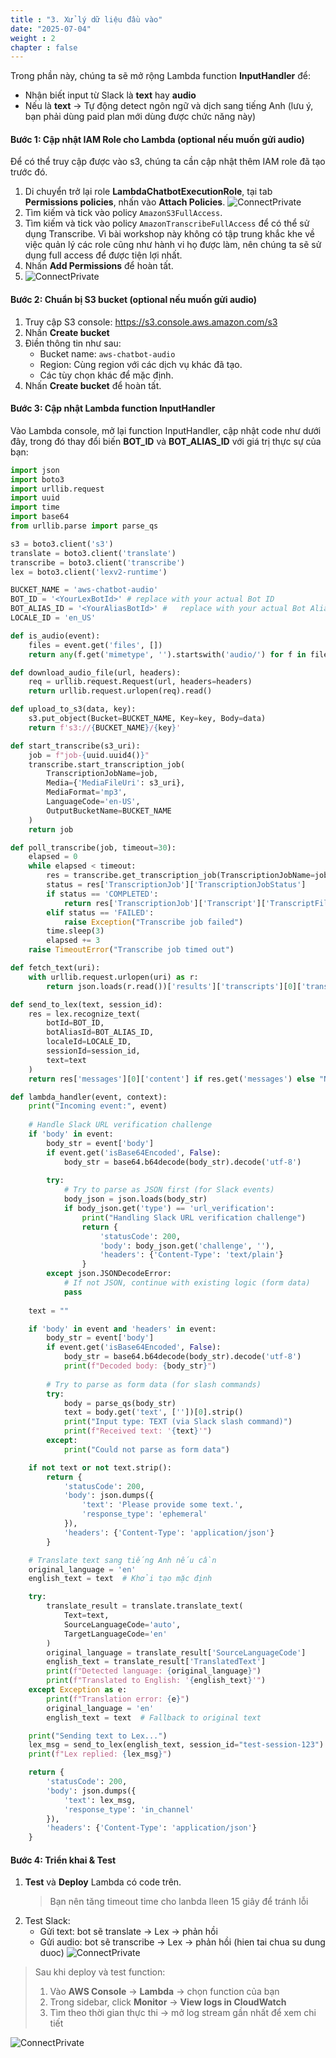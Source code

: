 ```yaml
---
title : "3. Xử lý dữ liệu đầu vào"
date: "2025-07-04" 
weight : 2
chapter : false
---
```

Trong phần này, chúng ta sẽ mở rộng Lambda function **InputHandler** để:
- Nhận biết input từ Slack là **text** hay **audio** 
- Nếu là **text** → Tự động detect ngôn ngữ và dịch sang tiếng Anh (lưu ý, bạn phải dùng paid plan mới dùng được chức năng này)

#### Bước 1: Cập nhật IAM Role cho Lambda (optional nếu muốn gửi audio)
Để có thể truy cập được vào s3, chúng ta cần cập nhật thêm IAM role đã tạo trước đó. 
1. Di chuyển trở lại role **LambdaChatbotExecutionRole**, tại tab **Permissions policies**, nhấn vào **Attach Policies**.
![ConnectPrivate](/images/9.input/9modrole.png) 
2. Tìm kiếm và tick vào policy `AmazonS3FullAccess`. 
3. Tìm kiếm và tick vào policy `AmazonTranscribeFullAccess` để có thể sử dụng Transcribe.
   Vì bài workshop này không có tập trung khắc khe về việc quản lý các role cũng như hành vi họ được làm, nên chúng ta sẽ sử dụng full access để được tiện lợi nhất.
4. Nhấn **Add Permissions** để hoàn tất.
5. ![ConnectPrivate](/images/9.input/9donerole.png) 

#### Bước 2: Chuẩn bị S3 bucket (optional nếu muốn gửi audio)
1. Truy cập S3 console: https://s3.console.aws.amazon.com/s3
2. Nhấn **Create bucket**
3. Điền thông tin như sau:
   - Bucket name: `aws-chatbot-audio`
   - Region: Cùng region với các dịch vụ khác đã tạo.
   - Các tùy chọn khác để mặc định.
4. Nhấn **Create bucket** để hoàn tất.

#### Bước 3: Cập nhật Lambda function InputHandler
Vào Lambda console, mở lại function InputHandler, cập nhật code như dưới đây, trong đó thay đổi biến **BOT_ID** và **BOT_ALIAS_ID** với giá trị thực sự của bạn:

```python
import json
import boto3
import urllib.request
import uuid
import time
import base64
from urllib.parse import parse_qs

s3 = boto3.client('s3')
translate = boto3.client('translate')
transcribe = boto3.client('transcribe')
lex = boto3.client('lexv2-runtime')

BUCKET_NAME = 'aws-chatbot-audio'
BOT_ID = '<YourLexBotId>' # replace with your actual Bot ID
BOT_ALIAS_ID = '<YourAliasBotId>' #   replace with your actual Bot Alias ID
LOCALE_ID = 'en_US'

def is_audio(event):
    files = event.get('files', [])
    return any(f.get('mimetype', '').startswith('audio/') for f in files)

def download_audio_file(url, headers):
    req = urllib.request.Request(url, headers=headers)
    return urllib.request.urlopen(req).read()

def upload_to_s3(data, key):
    s3.put_object(Bucket=BUCKET_NAME, Key=key, Body=data)
    return f's3://{BUCKET_NAME}/{key}'

def start_transcribe(s3_uri):
    job = f"job-{uuid.uuid4()}"
    transcribe.start_transcription_job(
        TranscriptionJobName=job,
        Media={'MediaFileUri': s3_uri},
        MediaFormat='mp3',
        LanguageCode='en-US',
        OutputBucketName=BUCKET_NAME
    )
    return job

def poll_transcribe(job, timeout=30):
    elapsed = 0
    while elapsed < timeout:
        res = transcribe.get_transcription_job(TranscriptionJobName=job)
        status = res['TranscriptionJob']['TranscriptionJobStatus']
        if status == 'COMPLETED':
            return res['TranscriptionJob']['Transcript']['TranscriptFileUri']
        elif status == 'FAILED':
            raise Exception("Transcribe job failed")
        time.sleep(3)
        elapsed += 3
    raise TimeoutError("Transcribe job timed out")

def fetch_text(uri):
    with urllib.request.urlopen(uri) as r:
        return json.loads(r.read())['results']['transcripts'][0]['transcript']

def send_to_lex(text, session_id):
    res = lex.recognize_text(
        botId=BOT_ID,
        botAliasId=BOT_ALIAS_ID,
        localeId=LOCALE_ID,
        sessionId=session_id,
        text=text
    )
    return res['messages'][0]['content'] if res.get('messages') else "No reply from Lex."

def lambda_handler(event, context):
    print("Incoming event:", event)
    
    # Handle Slack URL verification challenge
    if 'body' in event:
        body_str = event['body']
        if event.get('isBase64Encoded', False):
            body_str = base64.b64decode(body_str).decode('utf-8')
        
        try:
            # Try to parse as JSON first (for Slack events)
            body_json = json.loads(body_str)
            if body_json.get('type') == 'url_verification':
                print("Handling Slack URL verification challenge")
                return {
                    'statusCode': 200,
                    'body': body_json.get('challenge', ''),
                    'headers': {'Content-Type': 'text/plain'}
                }
        except json.JSONDecodeError:
            # If not JSON, continue with existing logic (form data)
            pass
    
    text = ""

    if 'body' in event and 'headers' in event:
        body_str = event['body']
        if event.get('isBase64Encoded', False):
            body_str = base64.b64decode(body_str).decode('utf-8')
            print(f"Decoded body: {body_str}")
        
        # Try to parse as form data (for slash commands)
        try:
            body = parse_qs(body_str)
            text = body.get('text', [''])[0].strip()
            print("Input type: TEXT (via Slack slash command)")
            print(f"Received text: '{text}'")
        except:
            print("Could not parse as form data")

    if not text or not text.strip():
        return {
            'statusCode': 200,
            'body': json.dumps({
                'text': 'Please provide some text.',
                'response_type': 'ephemeral'
            }),
            'headers': {'Content-Type': 'application/json'}
        }

    # Translate text sang tiếng Anh nếu cần
    original_language = 'en'
    english_text = text  # Khởi tạo mặc định

    try:
        translate_result = translate.translate_text(
            Text=text,
            SourceLanguageCode='auto',
            TargetLanguageCode='en'
        )
        original_language = translate_result['SourceLanguageCode']
        english_text = translate_result['TranslatedText']
        print(f"Detected language: {original_language}")
        print(f"Translated to English: '{english_text}'")
    except Exception as e:
        print(f"Translation error: {e}")
        original_language = 'en'
        english_text = text  # Fallback to original text

    print("Sending text to Lex...")
    lex_msg = send_to_lex(english_text, session_id="test-session-123")  
    print(f"Lex replied: {lex_msg}")

    return {
        'statusCode': 200,
        'body': json.dumps({
            'text': lex_msg,
            'response_type': 'in_channel'
        }),
        'headers': {'Content-Type': 'application/json'}
    }
```

#### Bước 4: Triển khai & Test

1. **Test** và **Deploy** Lambda có code trên.
   > Bạn nên tăng timeout time cho lanbda lleen 15 giây để tránh lỗi
2. Test Slack:
   - Gửi text: bot sẽ translate → Lex → phản hồi
   - Gửi audio: bot sẽ transcribe → Lex → phản hồi (hien tai chua su dung duoc)
![ConnectPrivate](/images/9.input/9doneinput.png) 

> Sau khi deploy và test function:
> 1. Vào **AWS Console** → **Lambda** → chọn function của bạn
> 2. Trong sidebar, click **Monitor** → **View logs in CloudWatch**
> 3. Tìm theo thời gian thực thi → mở log stream gần nhất để xem chi tiết

![ConnectPrivate](/images/9.input/9log.png) 